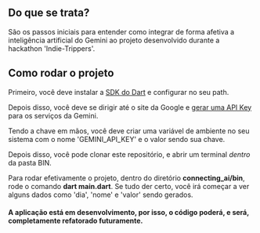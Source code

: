 
## Do que se trata?

São os passos iniciais para entender como integrar de forma afetiva a inteligência artificial do Gemini ao projeto desenvolvido durante a hackathon 'Indie-Trippers'.

## Como rodar o projeto

Primeiro, você deve instalar a [SDK do Dart](https://dart.dev/get-dart) e configurar no seu path.

Depois disso, você deve se dirigir até o site da Google e [gerar uma API Key](https://aistudio.google.com/app/apikey?hl=pt-br) para os serviços da Gemini. 

Tendo a chave em mãos, você deve criar uma variável de ambiente no seu sistema com o nome 'GEMINI_API_KEY' e o valor sendo sua chave.

Depois disso, você pode clonar este repositório, e abrir um terminal _dentro_ da pasta BIN.

Para rodar efetivamente o projeto, dentro do diretório **connecting_ai/bin**, rode o comando **dart main.dart**. Se tudo der certo, você irá começar a ver alguns dados como 'dia', 'nome' e 'valor' sendo gerados.





#### A aplicação está em desenvolvimento, por isso, o código poderá, e será, completamente refatorado futuramente.


